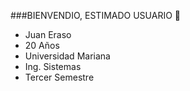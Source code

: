 ###BIENVENDIO, ESTIMADO USUARIO 👋

* Juan Eraso
* 20 Años
* Universidad Mariana
* Ing. Sistemas
* Tercer Semestre

